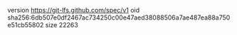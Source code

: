 version https://git-lfs.github.com/spec/v1
oid sha256:6db507e0df2467ac734250c00e47aed38088506a7ae487ea88a750e51cb55802
size 22263
